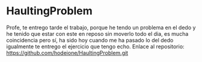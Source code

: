 # HaultingProblem
Profe, te entrego tarde el trabajo, porque he tendo un problema en el dedo y he tenido que estar con este en reposo sin moverlo todo el dia, es mucha coincidencia pero sí, ha sido hoy cuando me ha pasado lo del dedo igualmente te entrego el ejercicio que tengo echo.
Enlace al repositorio: https://github.com/hodeione/HaultingProblem.git
